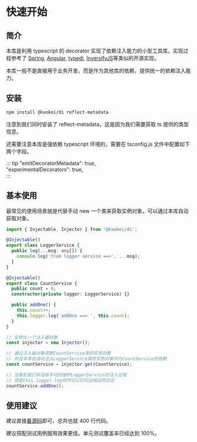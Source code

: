 # 快速开始

## 简介

本库是利用 typescript 的 decorator 实现了依赖注入能力的小型工具库。实现过程参考了 [Spring](https://spring.io/), [Angular](https://angular.io/), [typedi](https://github.com/typestack/typedi), [InversifyJS](https://github.com/inversify/InversifyJS)等类似的开源实现。

本库一般不是直接用于业务开发，而是作为其他库的依赖，提供统一的依赖注入能力。

## 安装

```sh
npm install @kaokei/di reflect-metadata
```

注意到我们同时安装了 reflect-metadata，这是因为我们需要获取 ts 提供的类型信息。

还需要注意本库是强依赖 typescript 环境的，需要在 tsconfig.js 文件中配置如下两个字段。

::: tip
"emitDecoratorMetadata": true,  
"experimentalDecorators": true,  
:::

## 基本使用

最常见的使用场景就是代替手动 new 一个类来获取实例对象，可以通过本库自动获取对象。

```ts
import { Injectable, Injector } from '@kaokei/di';

@Injectable()
export class LoggerService {
  public log(...msg: any[]) {
    console.log('from logger service ==>', ...msg);
  }
}

@Injectable()
export class CountService {
  public count = 0;
  constructor(private logger: LoggerService) {}

  public addOne() {
    this.count++;
    this.logger.log('addOne ==> ', this.count);
  }
}

// 实例化一个注入器对象
const injector = new Injector();

// 通过注入器对象获取CountService类的实例对象
// 并且本库会自动注入LoggerService类的实例对象作为CountService的依赖
const countService = injector.get(CountService);

// 注意到我们并没有手动的维护LoggerService的注入过程
// 但是this.logger.log依然可以打印出相应的日志
countService.addOne();
```

## 使用建议

建议直接[看源码](https://github.com/kaokei/di)即可，总共也就 400 行代码。

建议搭配测试用例服用效果更佳。单元测试覆盖率已经达到 100%。

